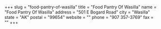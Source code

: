 +++
slug = "food-pantry-of-wasilla"
title = "Food Pantry Of Wasilla"
name = "Food Pantry Of Wasilla"
address = "501 E Bogard Road"
city = "Wasilla"
state = "AK"
postal = "99654"
website = ""
phone = "907 357-3769"
fax = ""
+++
